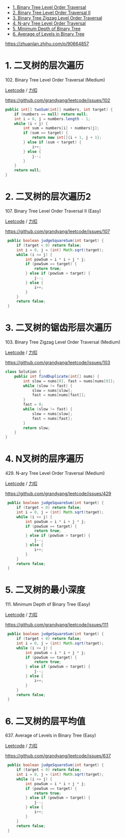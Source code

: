 <!-- GFM-TOC -->
* [1. Binary Tree Level Order Traversal](#1-二叉树的层次遍历)
* [2. Binary Tree Level Order Traversal II](#2-二叉树的层次遍历2)
* [3. Binary Tree Zigzag Level Order Traversal](#3-二叉树的锯齿形层次遍历)
* [4. N-ary Tree Level Order Traversal](#4-N叉树的层序遍历)
* [5. Minimum Depth of Binary Tree](#5-二叉树的最小深度)
* [6. Average of Levels in Binary Tree](#6-二叉树的层平均值)
<!-- GFM-TOC -->


https://zhuanlan.zhihu.com/p/90664857

# 1. 二叉树的层次遍历

102\. Binary Tree Level Order Traversal (Medium)

[Leetcode](https://leetcode.com/problems/binary-tree-level-order-traversal/) / [力扣](https://leetcode-cn.com/problems/binary-tree-level-order-traversal/)

https://github.com/grandyang/leetcode/issues/102
```java
public int[] twoSum(int[] numbers, int target) {
    if (numbers == null) return null;
    int i = 0, j = numbers.length - 1;
    while (i < j) {
        int sum = numbers[i] + numbers[j];
        if (sum == target) {
            return new int[]{i + 1, j + 1};
        } else if (sum < target) {
            i++;
        } else {
            j--;
        }
    }
    return null;
}
```

# 2. 二叉树的层次遍历2

107\. Binary Tree Level Order Traversal II (Easy)

[Leetcode](https://leetcode.com/problems/binary-tree-level-order-traversal-ii/) / [力扣](https://leetcode-cn.com/problems/binary-tree-level-order-traversal-ii/)

https://github.com/grandyang/leetcode/issues/107
```java
 public boolean judgeSquareSum(int target) {
     if (target < 0) return false;
     int i = 0, j = (int) Math.sqrt(target);
     while (i <= j) {
         int powSum = i * i + j * j;
         if (powSum == target) {
             return true;
         } else if (powSum > target) {
             j--;
         } else {
             i++;
         }
     }
     return false;
 }
```

# 3. 二叉树的锯齿形层次遍历

103\. Binary Tree Zigzag Level Order Traversal (Medium)

[Leetcode](https://leetcode.com/problems/binary-tree-zigzag-level-order-traversal/) / [力扣](https://leetcode-cn.com/problems/binary-tree-zigzag-level-order-traversal/)

https://github.com/grandyang/leetcode/issues/103
```java
class Solution {
    public int findDuplicate(int[] nums) {
        int slow = nums[0], fast = nums[nums[0]];
        while (slow != fast) {
            slow = nums[slow];
            fast = nums[nums[fast]];
        }
        fast = 0;
        while (slow != fast) {
            slow = nums[slow];
            fast = nums[fast];
        }
        return slow;
    }
}
```

# 4. N叉树的层序遍历

429\. N-ary Tree Level Order Traversal (Medium)

[Leetcode](https://leetcode.com/problems/n-ary-tree-level-order-traversal/) / [力扣](https://leetcode-cn.com/problems/n-ary-tree-level-order-traversal/)

https://github.com/grandyang/leetcode/issues/429
```java
 public boolean judgeSquareSum(int target) {
     if (target < 0) return false;
     int i = 0, j = (int) Math.sqrt(target);
     while (i <= j) {
         int powSum = i * i + j * j;
         if (powSum == target) {
             return true;
         } else if (powSum > target) {
             j--;
         } else {
             i++;
         }
     }
     return false;
 }
```

# 5. 二叉树的最小深度

111\. Minimum Depth of Binary Tree (Easy)

[Leetcode](https://leetcode.com/problems/minimum-depth-of-binary-tree/) / [力扣](https://leetcode-cn.com/problems/minimum-depth-of-binary-tree/)

https://github.com/grandyang/leetcode/issues/111
```java
 public boolean judgeSquareSum(int target) {
     if (target < 0) return false;
     int i = 0, j = (int) Math.sqrt(target);
     while (i <= j) {
         int powSum = i * i + j * j;
         if (powSum == target) {
             return true;
         } else if (powSum > target) {
             j--;
         } else {
             i++;
         }
     }
     return false;
 }
```

# 6. 二叉树的层平均值

637\. Average of Levels in Binary Tree (Easy)

[Leetcode](https://leetcode.com/problems/average-of-levels-in-binary-tree/) / [力扣](https://leetcode-cn.com/problems/average-of-levels-in-binary-tree/)

https://github.com/grandyang/leetcode/issues/637
```java
 public boolean judgeSquareSum(int target) {
     if (target < 0) return false;
     int i = 0, j = (int) Math.sqrt(target);
     while (i <= j) {
         int powSum = i * i + j * j;
         if (powSum == target) {
             return true;
         } else if (powSum > target) {
             j--;
         } else {
             i++;
         }
     }
     return false;
 }
```
